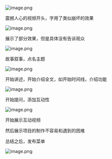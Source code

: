 ![image.png](https://wrxinyue.oss-cn-hongkong.aliyuncs.com/img/202305221130912.png)


震撼人心的视频开头，字用了类似崩坏的效果


![image.png](https://wrxinyue.oss-cn-hongkong.aliyuncs.com/img/202305221133049.png)

展示了部分效果，但是具体没有告诉观众

![image.png](https://wrxinyue.oss-cn-hongkong.aliyuncs.com/img/202305221134592.png)

故事叙事，点名主题 

![image.png](https://wrxinyue.oss-cn-hongkong.aliyuncs.com/img/202305221136741.png)

开始讲述，开始介绍全文，如开始时间线，介绍功能

![image.png](https://wrxinyue.oss-cn-hongkong.aliyuncs.com/img/202305221139822.png)

开始提问，添加互动性

![image.png](https://wrxinyue.oss-cn-hongkong.aliyuncs.com/img/202305221140171.png)

开始展示互动视频

然后展示项目的制作不容易和遇到的困难

总结之后，发布菜单

![image.png](https://wrxinyue.oss-cn-hongkong.aliyuncs.com/img/202305221216527.png)
